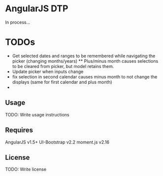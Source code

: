 # AngularJS DTP

In process...

# TODOs

* Get selected dates and ranges to be remembered while navigating the picker (changing months/years)
** Plus/minus month causes selections to be cleared from picker, but model retains them.
* Update picker when inputs change
* fix selection in second calendar causes minus month to not change the displays (same for first calendar and plus month)
* 

## Usage

TODO: Write usage instructions


## Requires
AngularJS v1.5+
UI-Bootstrap v2.2
moment.js v2.16


## License

TODO: Write license
